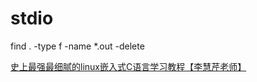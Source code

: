# stdio
find . -type f -name *.out -delete

[史上最强最细腻的linux嵌入式C语言学习教程【李慧芹老师】](https://www.bilibili.com/video/BV18p4y167Md/?spm_id_from=333.337.search-card.all.click&vd_source=aa39d712b64b9b005116d99dc3ffe682)